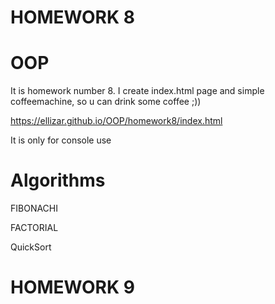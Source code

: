 # HOMEWORK 8
# OOP
It is homework number 8.
I create index.html page and simple coffeemachine, so u can drink some coffee ;))

https://ellizar.github.io/OOP/homework8/index.html

It is only for console use

# Algorithms
FIBONACHI

FACTORIAL

QuickSort


# HOMEWORK 9
